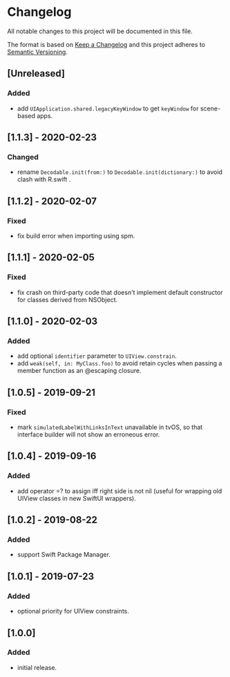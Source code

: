 # Changelog
All notable changes to this project will be documented in this file.

The format is based on [Keep a Changelog](http://keepachangelog.com/en/1.0.0/)
and this project adheres to [Semantic Versioning](http://semver.org/spec/v2.0.0.html).

## [Unreleased]

### Added
- add `UIApplication.shared.legacyKeyWindow` to get `keyWindow` for scene-based apps.

## [1.1.3] - 2020-02-23

### Changed
- rename `Decodable.init(from:)` to `Decodable.init(dictionary:)` to avoid clash with R.swift .

## [1.1.2] - 2020-02-07

### Fixed
- fix build error when importing using spm.

## [1.1.1] - 2020-02-05

### Fixed
- fix crash on third-party code that doesn't implement default constructor for classes derived from NSObject.

## [1.1.0] - 2020-02-03

### Added
- add optional `identifier` parameter to `UIView.constrain`.
- add `weak(self, in: MyClass.foo)` to avoid retain cycles when passing a member function as an @escaping closure.

## [1.0.5] - 2019-09-21

### Fixed
- mark `simulatedLabelWithLinksInText` unavailable in tvOS, so that interface builder will not show an erroneous error.

## [1.0.4] - 2019-09-16

### Added
- add operator =? to assign iff right side is not nil (useful for wrapping old UIView classes in new SwiftUI wrappers).

## [1.0.2] - 2019-08-22

### Added
- support Swift Package Manager.

## [1.0.1] - 2019-07-23

### Added
- optional priority for UIView constraints.

## [1.0.0]

### Added
- initial release.
